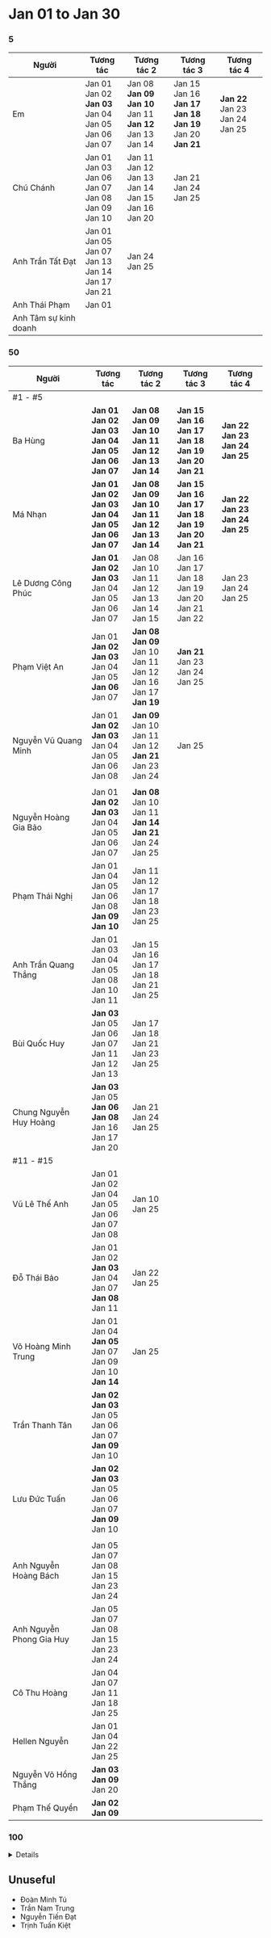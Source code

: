 # Jan 01 to Jan 30

### 5

| Người | Tương tác | Tương tác 2 | Tương tác 3 | Tương tác 4 |
|-------|-----------|-------------|-------------|-------------|
Em | Jan 01 <br> Jan 02 <br> **Jan 03** <br> Jan 04 <br> Jan 05 <br> Jan 06 <br> Jan 07 | Jan 08 <br> **Jan 09** <br> **Jan 10** <br> Jan 11 <br> **Jan 12** <br> Jan 13 <br> Jan 14 | Jan 15 <br> Jan 16 <br> **Jan 17** <br> **Jan 18** <br> **Jan 19** <br> Jan 20 <br> **Jan 21**| **Jan 22** <br> Jan 23 <br> Jan 24 <br> Jan 25
Chú Chánh | Jan 01 <br> Jan 03 <br> Jan 06 <br> Jan 07 <br> Jan 08 <br> Jan 09 <br> Jan 10 | Jan 11 <br> Jan 12 <br> Jan 13 <br> Jan 14 <br> Jan 15 <br> Jan 16 <br> Jan 20 | Jan 21 <br> Jan 24 <br> Jan 25
Anh Trần Tất Đạt | Jan 01 <br> Jan 05 <br> Jan 07 <br> Jan 13 <br> Jan 14 <br> Jan 17 <br> Jan 21 | Jan 24 <br> Jan 25
Anh Thái Phạm | Jan 01
Anh Tâm sự kinh doanh |

### 50

| Người | Tương tác | Tương tác 2  | Tương tác 3 | Tương tác 4 |
|-------|-----------|--------------|-------------|-------------|
| #1 - #5 |
Ba Hùng | **Jan 01** <br> **Jan 02** <br> **Jan 03** <br> **Jan 04** <br> **Jan 05** <br> **Jan 06** <br> **Jan 07** | **Jan 08** <br> **Jan 09** <br> **Jan 10** <br> **Jan 11** <br> **Jan 12** <br> **Jan 13** <br> **Jan 14** | **Jan 15** <br> **Jan 16** <br> **Jan 17** <br> **Jan 18** <br> **Jan 19** <br> **Jan 20** <br> **Jan 21** | **Jan 22** <br> **Jan 23** <br> **Jan 24** <br> **Jan 25**
Má Nhạn | **Jan 01** <br> **Jan 02** <br> **Jan 03** <br> **Jan 04** <br> **Jan 05** <br> **Jan 06** <br> **Jan 07** | **Jan 08** <br> **Jan 09** <br> **Jan 10** <br> **Jan 11** <br> **Jan 12** <br> **Jan 13** <br> **Jan 14** | **Jan 15** <br> **Jan 16** <br> **Jan 17** <br> **Jan 18** <br> **Jan 19** <br> **Jan 20** <br> **Jan 21** | **Jan 22** <br> **Jan 23** <br> **Jan 24** <br> **Jan 25**
Lê Dương Công Phúc | **Jan 01** <br> **Jan 02** <br> **Jan 03** <br> Jan 04 <br> Jan 05 <br> Jan 06 <br> Jan 07 | Jan 08 <br> Jan 10 <br> Jan 11 <br> Jan 12 <br> Jan 13 <br> Jan 14 <br> Jan 15 | Jan 16 <br> Jan 17 <br> Jan 18 <br> Jan 19 <br> Jan 20 <br> Jan 21 <br> Jan 22 | Jan 23 <br> Jan 24 <br> Jan 25
Phạm Việt An | Jan 01 <br> **Jan 02** <br> **Jan 03** <br> Jan 04 <br> Jan 05 <br> **Jan 06** <br> Jan 07 | **Jan 08** <br> **Jan 09** <br> Jan 10 <br> Jan 11 <br> Jan 12 <br> Jan 16 <br> Jan 17 <br> **Jan 19** | **Jan 21** <br> Jan 23 <br> Jan 24 <br> Jan 25
Nguyễn Vũ Quang Minh | Jan 01 <br> **Jan 02** <br> **Jan 03** <br> Jan 04 <br> Jan 05 <br> Jan 06 <br> Jan 08 | **Jan 09** <br> Jan 10 <br> Jan 11 <br> Jan 12 <br> **Jan 21** <br> Jan 23 <br> Jan 24 | Jan 25
| | | | |
Nguyễn Hoàng Gia Bảo | Jan 01 <br> **Jan 02** <br> **Jan 03** <br> Jan 04 <br> Jan 05 <br> Jan 06 <br> Jan 07 | **Jan 08** <br> Jan 10 <br> Jan 11 <br> **Jan 14** <br> **Jan 21** <br> Jan 24 <br> Jan 25 |
Phạm Thái Nghị | Jan 01 <br> Jan 04 <br> Jan 05 <br> Jan 06 <br> Jan 08 <br> **Jan 09** <br> **Jan 10** | Jan 11 <br> Jan 12 <br> Jan 17 <br> Jan 18 <br> Jan 23 <br> Jan 25
Anh Trần Quang Thắng | Jan 01 <br> Jan 03 <br> Jan 04 <br> Jan 05 <br> Jan 08 <br> Jan 10 <br> Jan 11 | Jan 15 <br> Jan 16 <br> Jan 17 <br> Jan 18 <br> Jan 21 <br> Jan 25
Bùi Quốc Huy | **Jan 03** <br> Jan 05 <br> Jan 06 <br> Jan 07 <br> Jan 11 <br> Jan 12 <br> Jan 13 | Jan 17 <br> Jan 18 <br> Jan 21 <br> Jan 23 <br> Jan 25
Chung Nguyễn Huy Hoàng | **Jan 03** <br> Jan 05 <br> **Jan 06** <br> **Jan 08** <br> Jan 16 <br> Jan 17 <br> Jan 20 | Jan 21 <br> Jan 24 <br> Jan 25
| #11 - #15 | | | |
Vũ Lê Thế Anh | Jan 01 <br> Jan 02  <br> Jan 04 <br> Jan 05 <br> Jan 06 <br> Jan 07 <br> Jan 08 | Jan 10 <br> Jan 25
Đỗ Thái Bảo | Jan 01 <br> Jan 02 <br> **Jan 03** <br> Jan 04 <br> Jan 07 <br> **Jan 08** <br> Jan 11 | Jan 22 <br> Jan 25
Võ Hoàng Minh Trung | Jan 01 <br> Jan 04 <br> **Jan 05** <br> Jan 07 <br> Jan 09 <br> Jan 10 <br> **Jan 14** | Jan 25
Trần Thanh Tân | **Jan 02** <br> **Jan 03** <br> Jan 05 <br> Jan 06 <br> Jan 07 <br> **Jan 09** <br> Jan 10 | 
Lưu Đức Tuấn | **Jan 02** <br> **Jan 03** <br> Jan 05 <br> Jan 06 <br> Jan 07 <br> **Jan 09** <br> Jan 10 |
| | | | | 
Anh Nguyễn Hoàng Bách | Jan 05 <br> Jan 07 <br> Jan 08 <br> Jan 15 <br> Jan 23 <br> Jan 24
Anh Nguyễn Phong Gia Huy | Jan 05 <br> Jan 07 <br> Jan 08 <br> Jan 15 <br> Jan 23 <br> Jan 24
Cô Thu Hoàng | Jan 04 <br> Jan 07 <br> Jan 11 <br> Jan 18 <br> Jan 25
Hellen Nguyễn | Jan 01 <br> Jan 04 <br> Jan 22 <br> Jan 25
Nguyễn Võ Hồng Thắng | **Jan 03** <br> **Jan 09** <br> Jan 20
Phạm Thế Quyền | **Jan 02** <br> **Jan 09**

### 100

<details close>

| Tên | Tương tác | Tương tác 2 |
|-----|-----------|-------------|
Phạm Quang Huy | Jan 01	 <br> Jan 07 <br> Jan 12 <br> Jan 14 <br> Jan 21 <br> Jan 23 <br> Jan 24 | Jan 25
Trần Tấn Phát | Jan 06 <br> **Jan 08** <br> Jan 11 <br> Jan 21 <br> Jan 23 <br> Jan 25
Trần Ngọc Phương Trâm | Jan 08 <br> Jan 10 <br> Jan 11 <br> Jan 12 <br> Jan 25
Nguyễn Ngọc Minh Huy | Jan 02 <br> Jan 05 <br> Jan 07 <br> **Jan 09**
Đỗ Hoàng Gia Phú | Jan 01 <br> Jan 02 <br> Jan 06 <br> Jan 18
Huỳnh Sâm Hà | Jan 01 <br> Jan 08 <br> Jan 12
Võ Phan Minh Hiếu | Jan 01 <br> Jan 11 <br> Jan 12 <br> Jan 24 <br> Jan 25
Hồ Đại Dương | Jan 01 <br> Jan 12 <br> Jan 14 <br> Jan 23 <br> Jan 24 <br> Jan 25
Hoàng Đình Hiếu | **Jan 08** <br> Jan 11 <br> Jan 16
Trần Quang Đại | **Jan 06** <br> Jan 11 <br> Jan 22
Thái Võ Kim Ngân | Jan 11 <br> Jan 12 <br> **Jan 19** <br> Jan 25
Thầy Đỗ Thái Sơn | Jan 15 <br> Jan 16 <br> Jan 19 <br> Jan 21 <br> Jan 25
Lê Đăng Khôi | Jan 01 <br> Jan 04 <br> Jan 12
Nguyễn Quang Thức | Jan 05 <br> **Jan 06**
Lê Hoàng Nam | **Jan 02** <br> **Jan 09**
Trần Đình Tú | **Jan 02** <br> **Jan 09**
Anh Nguyễn Như Huân | **Jan 08** <br> Jan 11
Anh Phạm Việt Bình | Jan 15 <br> Jan 23 <br> Jan 25
Anh Phạm Việt Khôi | **Jan 08**
Thầy Nguyễn Thanh Hùng | **Jan 08**
Nguyễn Minh Trí | Jan 08 <br> Jan 25
Anh Tống Thiện Minh | Jan 06
Anh Chế Quốc Hữu | Jan 11 <br> Jan 22
Phan Minh Hoàng | Jan 11
Phan Bùi Hưng | Jan 10 <br> Jan 24
Hoàng Phạm Gia Khang | Jan 11
Anh Nguyễn Vũ Quyền | Jan 12 <br> Jan 25
Nguyễn Minh Thiên Nhật | Jan 11
Nguyễn Đặng Thế Quang | Jan 01
Thầy Trần Minh Triết | Jan 01 <br> Jan 25
Nguyễn Hữu Tâm | Jan 24 <br> Jan 25
Trương Hữu Đức | **Jan 09**
Nguyễn Anh Kiệt | Jan 01 <br> Jan 25
Thầy Điền | **Jan 09**
Anh Nguyễn Hồng Bửu Long | **Jan 09** <br> Jan 25
Anh Nguyễn Quốc Bảo |
Trần Thế Lộc |
Đào Hoàng Lân |
Anh Võ Trần Thanh Lương |
Lê Quý Thọ | Jan 25
Anh Đỗ Kim Vang |
Trịnh Hữu Đức |
Thầy Nguyễn Hữu Anh |
Thầy Đinh Ngọc Thanh |
Anh Nguyễn Hải Triều |
Nguyễn Xuân Vinh |

</details>

## Unuseful

* Đoàn Minh Tú
* Trần Nam Trung
* Nguyễn Tiến Đạt
* Trịnh Tuấn Kiệt
